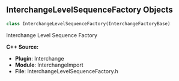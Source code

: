 ## InterchangeLevelSequenceFactory Objects

```python
class InterchangeLevelSequenceFactory(InterchangeFactoryBase)
```

Interchange Level Sequence Factory

**C++ Source:**

- **Plugin**: Interchange
- **Module**: InterchangeImport
- **File**: InterchangeLevelSequenceFactory.h

<a id="unreal.InterchangeAnimationTrackSetFactory"></a>